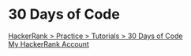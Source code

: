 # 30 Days of Code

[HackerRank > Practice > Tutorials > 30 Days of Code](https://www.hackerrank.com/domains/tutorials/30-days-of-code)
\
[My HackerRank Account](https://www.hackerrank.com/seydanurdemir)
